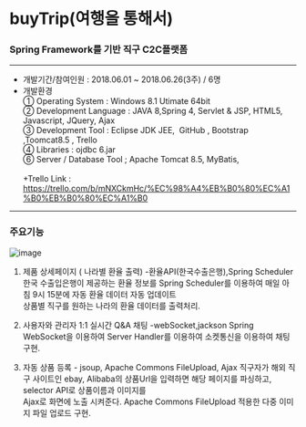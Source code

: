 # buyTrip(여행을 통해서)
### Spring Framework를 기반 직구 C2C플랫폼
---
+ 개발기간/참여인원 : 2018.06.01 ~ 2018.06.26(3주) / 6명
+ 개발환경 <br>
  ① Operating System : Windows 8.1 Utimate 64bit <br>
  ➁ Development Language : JAVA 8,Spring 4, Servlet & JSP, HTML5, Javascript, JQuery, Ajax <br>
  ➂ Development Tool : Eclipse JDK JEE,  GitHub , Bootstrap ,Toomcat8.5 , Trello <br>
  ➃ Libraries : ojdbc 6.jar <br>
  ➅ Server / Database Tool ; Apache Tomcat 8.5, MyBatis,  <br>  
   +Trello Link : https://trello.com/b/mNXCkmHc/%EC%98%A4%EB%B0%80%EC%A1%B0%EB%B0%80%EC%A1%B0
  
---
### 주요기능
 ![image](https://user-images.githubusercontent.com/38036329/182615904-b6823061-7100-41ba-b3f2-53cbb7d146e3.png)
1. 제품 상세페이지 ( 나라별 환율 출력) -환율API(한국수출은행),Spring Scheduler
      한국 수출입은행이 제공하는 환율 정보를 Spring Scheduler를 이용하여 매일 아침 9시 15분에 자동 환율 데이터 자동 업데이트 <br>
      상품별 직구를 원하는 나라의 환율 데이터를 출력처리.
 
2. 사용자와 관리자 1:1 실시간 Q&A 채팅 -webSocket,jackson
    Spring WebSocket을 이용하여 Server Handler를 이용하여 소켓통신을 이용하여 채팅 구현.
    
3. 자동 상품 등록 - jsoup, Apache Commons FileUpload, Ajax
    직구자가 해외 직구 사이트인 ebay, Alibaba의 상품Url을 입력하면 해당 페이지를 파싱하고, selector API로 상품이름과 이미지를 <br>
    Ajax로 화면에 노출 시켜준다. Apache Commons FileUpload 적용한 다중 이미지 파일 업로드 구현.
    

